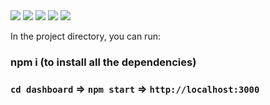 <img src = "https://i.ibb.co/X3rMsbP/Screenshot-122.png">

<img src = "https://i.ibb.co/Q6KDkmF/Screenshot-121.png">

<img src = "https://i.ibb.co/HdPq5G2/Screenshot-113.png">

<img src = "https://i.ibb.co/xHPh919/Screenshot-114.png">

<img src = "https://i.ibb.co/CmxzyXN/Screenshot-115.png">

In the project directory, you can run:
### npm i (to install all the dependencies)

### `cd dashboard` => `npm start` => `http://localhost:3000`